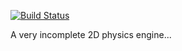 [![Build Status](https://travis-ci.org/SDavey149/Fizz2D.svg?branch=master)](https://travis-ci.org/SDavey149/Fizz2D)

A very incomplete 2D physics engine...